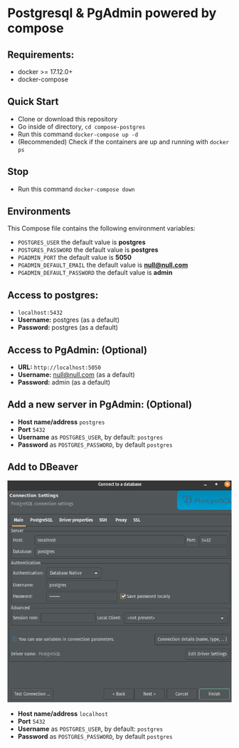 # Postgresql & PgAdmin powered by compose


## Requirements:
* docker >= 17.12.0+  
* docker-compose


## Quick Start
* Clone or download this repository
* Go inside of directory,  `cd compose-postgres`
* Run this command `docker-compose up -d`
* (Recommended) Check if the containers are up and running with `docker ps`

## Stop 
* Run this command `docker-compose down`  

## Environments
This Compose file contains the following environment variables:

* `POSTGRES_USER` the default value is **postgres**
* `POSTGRES_PASSWORD` the default value is **postgres**
* `PGADMIN_PORT` the default value is **5050**
* `PGADMIN_DEFAULT_EMAIL` the default value is **null@null.com**
* `PGADMIN_DEFAULT_PASSWORD` the default value is **admin**

## Access to postgres: 
* `localhost:5432`
* **Username:** postgres (as a default)
* **Password:** postgres (as a default)

## Access to PgAdmin: (Optional) 
* **URL:** `http://localhost:5050`
* **Username:** null@null.com (as a default)
* **Password:** admin (as a default)

## Add a new server in PgAdmin: (Optional)
* **Host name/address** `postgres`
* **Port** `5432`
* **Username** as `POSTGRES_USER`, by default: `postgres`
* **Password** as `POSTGRES_PASSWORD`, by default `postgres`

## Add to DBeaver

![](dbeaver.png)

* **Host name/address** `localhost`
* **Port** `5432`
* **Username** as `POSTGRES_USER`, by default: `postgres`
* **Password** as `POSTGRES_PASSWORD`, by default `postgres`

